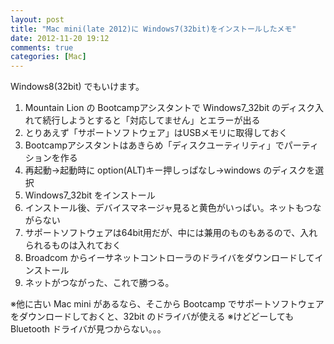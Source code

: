 ```yaml
---
layout: post
title: "Mac mini(late 2012)に Windows7(32bit)をインストールしたメモ"
date: 2012-11-20 19:12
comments: true
categories: [Mac]
---
```

Windows8(32bit) でもいけます。

1. Mountain Lion の Bootcampアシスタントで Windows7_32bit のディスク入れて続行しようとすると「対応してません」とエラーが出る
2. とりあえず「サポートソフトウェア」はUSBメモリに取得しておく
3. Bootcampアシスタントはあきらめ「ディスクユーティリティ」でパーティションを作る
4. 再起動→起動時に option(ALT)キー押しっぱなし→windows のディスクを選択
5. Windows7_32bit をインストール
6. インストール後、デバイスマネージャ見ると黄色がいっぱい。ネットもつながらない
7. サポートソフトウェアは64bit用だが、中には兼用のものもあるので、入れられるものは入れておく
8. Broadcom からイーサネットコントローラのドライバをダウンロードしてインストール
9. ネットがつながった、これで勝つる。

※他に古い Mac mini があるなら、そこから Bootcamp でサポートソフトウェアをダウンロードしておくと、32bit のドライバが使える
※けどどーしても Bluetooth ドライバが見つからない。。。
